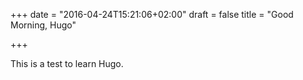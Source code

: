 +++
date = "2016-04-24T15:21:06+02:00"
draft = false
title = "Good Morning, Hugo"

+++

This is a test to learn Hugo.
